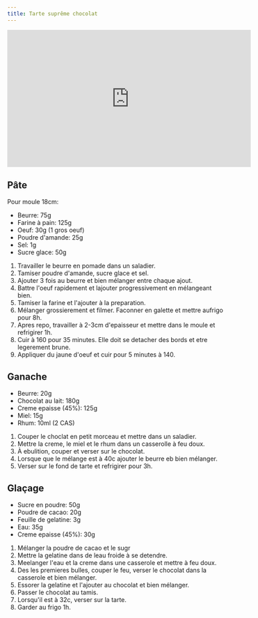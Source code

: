 ```yaml
---
title: Tarte suprême chocolat
---
```


<iframe width="560" height="315" src="https://www.youtube.com/embed/7TcCIcE1hr8?start=33" title="YouTube video player" frameborder="0" allow="accelerometer; autoplay; clipboard-write; encrypted-media; gyroscope; picture-in-picture" allowfullscreen></iframe>

## Pâte

Pour moule 18cm:

- Beurre: 75g
- Farine à pain: 125g
- Oeuf: 30g (1 gros oeuf)
- Poudre d'amande: 25g
- Sel: 1g
- Sucre glace: 50g

1. Travailler le beurre en pomade dans un saladier.
1. Tamiser poudre d'amande, sucre glace et sel.
1. Ajouter 3 fois au beurre et bien mélanger entre chaque ajout.
1. Battre l'oeuf rapidement et lajouter progressivement en mélangeant bien.
1. Tamiser la farine et l'ajouter à la preparation.
1. Mélanger grossierement et filmer. Faconner en galette et mettre aufrigo pour 8h.
1. Apres repo, travailler à 2-3cm d'epaisseur et mettre dans le moule et refrigirer 1h.
1. Cuir à 160 pour 35 minutes. Elle doit se detacher des bords et etre legerement brune.
1. Appliquer du jaune d'oeuf et cuir pour 5 minutes à 140.

## Ganache

- Beurre: 20g
- Chocolat au lait: 180g
- Creme epaisse (45%): 125g
- Miel: 15g
- Rhum: 10ml (2 CAS)

1. Couper le choclat en petit morceau et mettre dans un saladier.
1. Mettre la creme, le miel et le rhum dans un casserolle à feu doux.
1. À ebulition, couper et verser sur le chocolat.
1. Lorsque que le mélange est à 40c ajouter le beurre eb bien mélanger.
1. Verser sur le fond de tarte et refrigirer pour 3h.

## Glaçage

- Sucre en poudre: 50g
- Poudre de cacao: 20g
- Feuille de gelatine: 3g
- Eau: 35g
- Creme epaisse (45%): 30g

1. Mélanger la poudre de cacao et le sugr
1. Mettre la gelatine dans de leau froide à se detendre.
1. Meelanger l'eau et la creme dans une casserole et mettre à feu doux.
1. Des les premieres bulles, couper le feu, verser le chocolat dans la casserole et bien mélanger.
1. Essorer la gelatine et l'ajouter au chocolat et bien mélanger.
1. Passer le chocolat au tamis.
1. Lorsqu'il est à 32c, verser sur la tarte.
1. Garder au frigo  1h.
